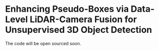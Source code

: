 # Enhancing Pseudo-Boxes via Data-Level LiDAR-Camera Fusion for Unsupervised 3D Object Detection
 
The code will be open sourced soon.
